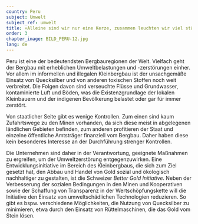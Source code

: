 ```yaml
---
country: Peru
subject: Umwelt
subject_ref: umwelt
title: «Alleine sind wir nur eine Kerze, zusammen leuchten wir viel stärker»
order: 3
chapter_image: BILD_PERU-12.jpg
lang: de
---
```

<div class="content" markdown="1">
Peru ist eine der bedeutendsten Bergbauregionen der Welt. Vielfach geht der Bergbau mit erheblichen Umweltbelastungen und -zerstörungen einher. Vor allem im informellen und illegalen Kleinbergbau ist der unsachgemäße Einsatz von Quecksilber und von anderen toxischen Stoffen noch weit verbreitet. Die Folgen davon sind verseuchte Flüsse und Grundwasser, kontaminierte Luft und Böden, was die Existenzgrundlage der lokalen Kleinbauern und der indigenen Bevölkerung belastet oder gar für immer zerstört.

Von staatlicher Seite gibt es wenige Kontrollen. Zum einen sind kaum Zufahrtswege zu den Minen vorhanden, da sich diese meist in abgelegenen ländlichen Gebieten befinden, zum anderen profitieren der Staat und einzelne öffentliche Amtsträger finanziell vom Bergbau. Daher haben diese kein besonderes Interesse an der Durchführung strenger Kontrollen.

Die Unternehmen sind daher in der Verantwortung, geeignete Maßnahmen zu ergreifen, um der Umweltzerstörung entgegenzuwirken. Eine Entwicklungsinitiative im Bereich des Kleinbergbaus, die sich zum Ziel gesetzt hat, den Abbau und Handel von Gold sozial und ökologisch nachhaltiger zu gestalten, ist die Schweizer _Better Gold Initiative_. Neben der Verbesserung der sozialen Bedingungen in den Minen und Kooperativen sowie der Schaffung von Transparenz in der Wertschöpfungskette will die Initiative den Einsatz von umweltschädlichen Technologien reduzieren. So gibt es bspw. verschiedene Möglichkeiten, die Nutzung von Quecksilber zu minimieren, etwa durch den Einsatz von Rüttelmaschinen, die das Gold vom Stein lösen.
</div>
